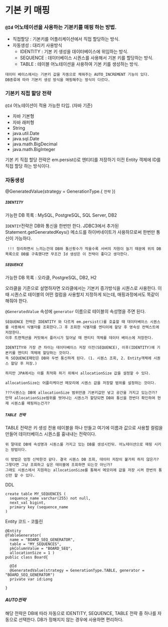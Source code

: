 기본 키 매핑
=====

### `@Id` 어노테이션을 사용하는 기본키를 매핑 하는 방법.

- 직접할당 : 기본키를 어플리케이션에서 직접 할당하는 방식.
- 자동생성 : 대리키 사용방식
    - IDENTITY : 기본 키 생성을 데이터베이스에 위임하는 방식.
    - SEQUENCE : 데이터베이스 시퀀스를 사용해서 기본 키를 할당하는 방식.
    - TABLE : 테이블 어노테이션을 사용하여 기본 키를 생성하는 방식.

```
데이터 베이스에서는 기본키 값을 자동으로 채워주는 AUTO_INCREMENT 기능이 있다.
DB종류에 따라 기본키 생성 방식을 매핑해주는 방식이 다르다.
```
  

### 기본키 직접 할당 전략

`@Id` 어노테이션이 적용 가능한 타입. (자바 기준)
* 자바 기본형
* 자바 래퍼형
* String
* java.util.Date
* java.sql.Date
* java.math.BigDecimal
* java.math.BigInteger

기본 키 직접 할당 전략은 em.persist()로 엔티티를 저장하기 이전 Entity 객체에 ID를 직접 할당 하는 방식이다.


### 자동생성

@GeneratedValue(strategy = GenerationType.{ `전략` })


##### `IDENTITY`

가능한 DB 목록 : MySQL, PostgreSQL, SQL Server, DB2

`IDENTIY`전략은 DB와 통신을 한번만 한다. JDBC3에서 추가된 Statement.getGeneratedKeys() 메소드를 하이버네이트가 사용하므로써 한번만 통신이 가능하다.

``` !!! 정리하면서 느끼는건데 DB와 통신횟수가 적을수록 서버의 자원이 늘기 때문에 위의 DB목록으로 DB를 구축했다면 무조건 Id 생성은 이 전략이 좋다고 생각한다.```

##### `SEQUENCE`

가능한 DB 목록 : 오라클, PostgreSQL, DB2, H2

오라클을 기준으로 설명하자면 오라클에서는 기본키 증가방식을 시퀀스로 사용한다. 이때 시퀀스로 테이블의 어떤 컬럼을 사용할지 지정하게 되는데, 매핑과정에서도 똑같이 해줘야 한다.

`@GeneratedValue` 속성에 `generator` 이름으로 테이블의 속성명을 주면 된다.

```
SEQUENCE 전략은 IDENTITY 와 다르게 em.persist()를 호출할 때 데이터베이스 시퀀스를 사용해서 식별자를 조회한다.그 후 조회한 식별자를 엔티이에 할당 후 영속성 컨텍스트에 저장한다.
이후 트랜잭션을 커밋해서 플러시가 일어날 때 엔티티 객체를 데이터 베이스에 저장한다.

IDENTITY와 가장 큰 차이는 데이터베이스 저장 이전(SEQUENCE), 이후(IDENTITY)에 기본키를 엔티티 객체에 할당하는 것이다.
즉 SEQUENCE패턴은 DB와 두번 통신하게 된다. (1. 시퀀스 조회, 2. Entity객체에 시퀀스 할당 후 저장.)

하지만 JPA에서는 이를 최적화 하기 위해서 allocationSize 값을 설정할 수 있다.

allocationSize는 어플리케이션 메모리에 시퀀스 값을 저장할 범위를 설정하는 것이다.

???시퀀스는 DB에 allocationSize 범위만큼 기본키값만 넣고 공간을 가지고 있는건가? 
만약 allocationSize범위를 벗어나는 시퀀스가 할당되면 DB와 통신을 한번더 확인하여 현재 시퀀스를 매핑하는건가?
```

##### `TABLE 전략`

TABLE 전략은 키 생성 전용 테이블을 하나 만들고 여기에 이름과 값으로 사용할 컬럼을 만들어 데이터베이스 시퀀스를 흉내내는 전략이다.

```
위 말대로 DB에 속성명과 시퀀스를 가지고 있는 DB를 생성시킨뒤. 어노테이션으로 매핑 시키는 방법이다.

이 방법은 엄청 신박한것 같다. 결국 시퀀스 DB 조회, 데이터 저장이 불가피 하지 않은가? 그렇다면 그냥 조회하고 싶은 테이블에 조회하면 되는것 아닌가?
그래도 시퀀스에서 지원하는 allocationSize를 통해서 메모리에 값을 저장 시켜 한번의 통신만 할 수 있다.

```
DDL
```
create table MY_SEQUENCES (
  sequence_name varchar(255) not null,
  next_val bigint,
  primary key (sequence_name
)
```

Entity 코드 - 코틀린
```
@Entity
@TableGenerator(
  name = "BOARD_SEQ_GENERATOR",
  table = "MY_SEQUENCES",
  pkColumnValue = "BOARD_SEQ",
  allocationSize = 1 )
public class Board{
  
  @Id
  @GeneratedValue(strategy = GenerationType.TABLE, generator = "BOARD_SEQ_GENERATOR")
  private var id:Long

}
```


##### AUTO전략

해당 전략은 DB에 따라 자동으로 IDENTITY, SEQUENCE, TABLE 전략 중 하나를 자동으로 선택한다.
DB가 정해지지 않는 경우에 사용하면 편리하다.